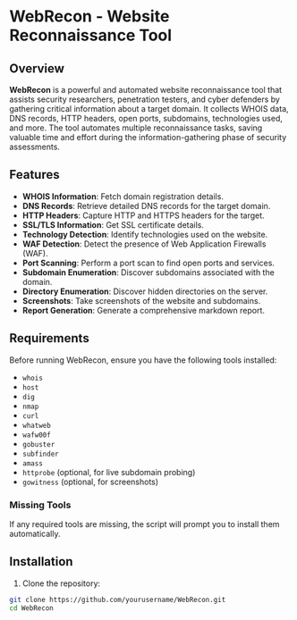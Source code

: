 # WebRecon - Website Reconnaissance Tool

## Overview
**WebRecon** is a powerful and automated website reconnaissance tool that assists security researchers, penetration testers, and cyber defenders by gathering critical information about a target domain. It collects WHOIS data, DNS records, HTTP headers, open ports, subdomains, technologies used, and more. The tool automates multiple reconnaissance tasks, saving valuable time and effort during the information-gathering phase of security assessments.

## Features
- **WHOIS Information**: Fetch domain registration details.
- **DNS Records**: Retrieve detailed DNS records for the target domain.
- **HTTP Headers**: Capture HTTP and HTTPS headers for the target.
- **SSL/TLS Information**: Get SSL certificate details.
- **Technology Detection**: Identify technologies used on the website.
- **WAF Detection**: Detect the presence of Web Application Firewalls (WAF).
- **Port Scanning**: Perform a port scan to find open ports and services.
- **Subdomain Enumeration**: Discover subdomains associated with the domain.
- **Directory Enumeration**: Discover hidden directories on the server.
- **Screenshots**: Take screenshots of the website and subdomains.
- **Report Generation**: Generate a comprehensive markdown report.

## Requirements

Before running WebRecon, ensure you have the following tools installed:
- `whois`
- `host`
- `dig`
- `nmap`
- `curl`
- `whatweb`
- `wafw00f`
- `gobuster`
- `subfinder`
- `amass`
- `httprobe` (optional, for live subdomain probing)
- `gowitness` (optional, for screenshots)

### Missing Tools
If any required tools are missing, the script will prompt you to install them automatically.

## Installation

1. Clone the repository:

```bash
git clone https://github.com/yourusername/WebRecon.git
cd WebRecon
